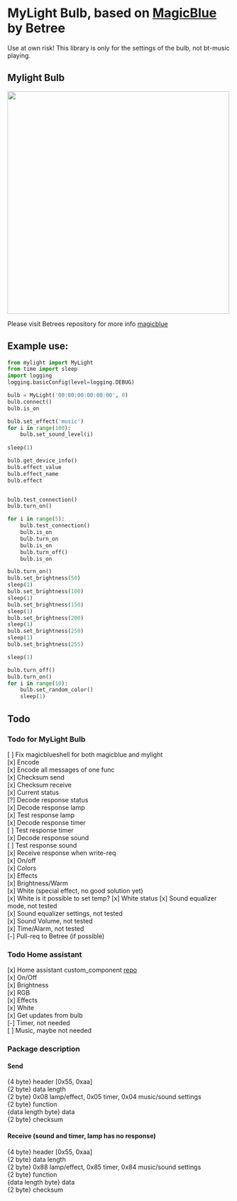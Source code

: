 # MyLight Bulb, based on [MagicBlue](https://github.com/Betree/magicblue) by Betree
Use at own risk! This library is only for the settings of the bulb, not bt-music playing.

## Mylight Bulb
<img src="https://cdn.shopify.com/s/files/1/1026/2915/products/71sjF1R7SnL._SL1500_1024x1024.jpg?v=1499116245" width="500">

Please visit Betrees repository for more info [magicblue](https://github.com/Betree/magicblue)


## Example use:

```python
from mylight import MyLight
from time import sleep
import logging
logging.basicConfig(level=logging.DEBUG)

bulb = MyLight('00:00:00:00:00:00', 0)
bulb.connect()
bulb.is_on

bulb.set_effect('music')
for i in range(100):
    bulb.set_sound_level(i)
    
sleep(1)

bulb.get_device_info()
bulb.effect_value
bulb.effect_name
bulb.effect


bulb.test_connection()
bulb.turn_on()

for i in range(5):
    bulb.test_connection()
    bulb.is_on
    bulb.turn_on
    bulb.is_on
    bulb.turn_off()
    bulb.is_on

bulb.turn_on()
bulb.set_brightness(50)
sleep(1)
bulb.set_brightness(100)
sleep(1)
bulb.set_brightness(150)
sleep(1)
bulb.set_brightness(200)
sleep(1)
bulb.set_brightness(250)
sleep(1)
bulb.set_brightness(255)

sleep(1)

bulb.turn_off()
bulb.turn_on()
for i in range(10):
    bulb.set_random_color()
    sleep(1)


```



## Todo

### Todo for MyLight Bulb <br>
[ ] Fix magicblueshell for both magicblue and mylight <br>
[x] Encode <br>
[x] Encode all messages of one func <br>
[x] Checksum send <br>
[x] Checksum receive <br>
[x] Current status <br>
[?] Decode response status <br>
[x] Decode response lamp <br>
[x] Test response lamp <br>
[x] Decode response timer <br>
[ ] Test response timer <br>
[x] Decode response sound <br>
[ ] Test response sound <br>
[x] Receive response when write-req <br>
[x] On/off <br>
[x] Colors <br>
[x] Effects <br>
[x] Brightness/Warm <br>
[x] White (special effect, no good solution yet) <br>
[x] White is it possible to set temp?
[x] White status
[x] Sound equalizer mode, not tested <br>
[x] Sound equalizer settings, not tested <br>
[x] Sound Volume, not tested <br>
[x] Time/Alarm, not tested <br>
[-] Pull-req to Betree (if possible) <br>

### Todo Home assistant 
[x] Home assistant custom_component [repo](https://github.com/orrpan/homeassistant-magicblue)<br>
[x] On/Off<br>
[x] Brightness<br>
[x] RGB <br>
[x] Effects <br>
[x] White <br>
[x] Get updates from bulb <br>
[-] Timer, not needed <br>
[ ] Music, maybe not needed <br>

### Package description
#### Send <br>
{4 byte} header [0x55, 0xaa] <br>
{2 byte} data length <br>
{2 byte} 0x08 lamp/effect, 0x05 timer, 0x04 music/sound settings <br>
{2 byte} function <br>
{data length byte} data <br>
{2 byte} checksum <br>

#### Receive (sound and timer, lamp has no response) <br> 
{4 byte} header [0x55, 0xaa] <br>
{2 byte} data length <br>
{2 byte} 0x88 lamp/effect, 0x85 timer, 0x84 music/sound settings <br>
{2 byte} function <br>
{data length byte} data <br>
{2 byte} checksum <br>






